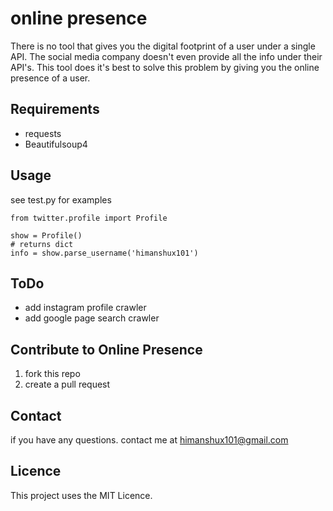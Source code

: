 # online presence 

There is no tool that gives you the digital footprint of a user under a single API. The social media company doesn't even provide all the info under their API's. This tool does it's best to solve this problem by giving you the online presence of a user. 

## Requirements 

-  requests 
- Beautifulsoup4

## Usage 

see test.py for examples 

```
from twitter.profile import Profile

show = Profile()
# returns dict 
info = show.parse_username('himanshux101')
```

## ToDo

- add instagram profile crawler 
- add google page search crawler 

## Contribute to Online Presence 

1. fork this repo 
2. create a pull request 

## Contact 

if you have any questions. contact me at himanshux101@gmail.com

## Licence 

This project uses the MIT Licence. 

